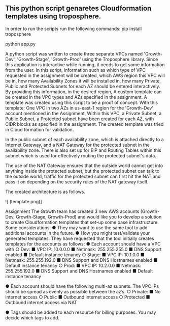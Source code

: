 
## This python script genaretes Cloudformation templates using troposphere.

In order to run the scripts run the following commands:
pip install troposphere

python app.py

A python script was written to create three separate VPCs named 'Growth-Dev', 'Growth-Stage', 'Growth-Prod' using the Troposphere library.
Since this application is interactive while running, it needs to get some information from the user.
In this script, information such as which type of VPC requested in the assignment will be created, which AWS region this VPC will be in, how many Availability Zones it will be installed in, how many Private, Public and Protected Subnets for each AZ should be entered interactively.
By providing this information, in the desired region,
A custom template can be created in the VPC types and AZs specified in the assignment.
A template was created using this script to be a proof of concept. With this template;
One VPC in two AZs in us-east-1 region for the 'Growth-Dev' account mentioned in the Assignment,
Within this VPC, a Private Subnet, a Public Subnet, a Protected subnet have been created for each AZ, with CIDR blocks as specified in the assignment.
The created template was tried in Cloud formation for validation.

In the public subnet of each availability zone, which is attached directly to a Internet Gateway, and a NAT Gateway for the protected subnet in the availability zone. There is also set up for EIP and Routing Tables within this subnet which is used for effectively routing the protected subnet's data.

The use of the NAT Gateway ensures that the outside world cannot get into anything inside the protected subnet, but the protected subnet can talk to the outside world, traffic for the protected subnet can first hit the NAT and pass it on depending on the security rules of the NAT gateway itself.

The created architecture is as follows.

![.(template.png)]

Assignment
The Growth team has created 3 new AWS accounts (Growth-Dev, Growth-Stage, Growth-Prod)
and would like you to develop a solution to create Cloudformation templates that set-up some
base infrastructure.
Some considerations:
● They may want to use the same tool to add additional accounts in the future.
● How you might test/validate your generated templates.
They have requested that the tool initially creates templates for the accounts as follows:
● Each account should have a VPC with
○ Dev:
■ VPC IP: 10.0.0.0
■ Netmask: 255.255.255.0
■ DNS Support enabled
■ Default instance tenancy
○ Stage:
■ VPC IP: 10.1.0.0
■ Netmask: 255.255.192.0
■ DNS Support and DNS Hostnames enabled
■ Default instance tenancy
○ Prod:
■ VPC IP: 10.2.0.0
■ Netmask: 255.255.192.0
■ DNS Support and DNS Hostnames enabled
■ Default instance tenancy

● Each account should have the following multi-az subnets. The VPC IPs should be
spread as evenly as possible between the az’s.
○ Private:
■ No internet access
○ Public
■ Outbound internet access
○ Protected
■ Outbound internet access via NAT

● Tags should be added to each resource for billing purposes. You may decide which tags
to add.
